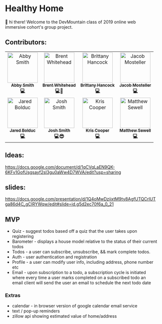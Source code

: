 # Healthy Home
👋 hi there! Welcome to the DevMountain class of 2019 online web immersive cohort's group project.

## Contributors:
<!-- ALL-CONTRIBUTORS-LIST:START - Do not remove or modify this section -->
<!-- prettier-ignore -->
<table>
  <tr>
    <td align="center"><a href="https://github.com/orgs/devmountainwon5/people/als735"><img src="https://avatars1.githubusercontent.com/u/47788095?s=460&v=4" width="100px;" alt="Abby Smith"/><br /><sub><b>Abby Smith</b></sub></a><br /><b title="Code">💻</a></td>
    <td align="center"><a href="https://brentwhitehead.com"><img src="https://avatars2.githubusercontent.com/u/26074150?s=400&u=72e77aa525c8303d8aa4721972a0d6fd40822be7&v=4" width="100px;" alt="Brent Whitehead"/><br /><sub><b>Brent Whitehead</b></sub></a><br /><b title="Code">💻</b><b title="Project Manager">👮</b></td>
    <td align="center"><a href="https://github.com/birdnmax"><img src="https://avatars2.githubusercontent.com/u/47994252?s=460&v=4" width="100px;" alt="Brittany Hancock"/><br /><sub><b>Brittany Hancock</b></sub></a><br /><b title="Code">💻</b></td>
    <td align="center"><a href="https://github.com/JacobMosteller"><img src="https://avatars2.githubusercontent.com/u/46802543?s=460&v=4" width="100px;" alt="Jacob Mosteller"/><br /><sub><b>Jacob Mosteller</b></sub></a><br /><b title="Code">💻</b></td>
  </tr>
  <tr>
    <td align="center"><a href="https://github.com/jbolduc11"><img src="https://avatars1.githubusercontent.com/u/43829539?s=460&v=4" width="100px;" alt="Jared Bolduc"/><br /><sub><b>Jared Bolduc</b></sub></a><br /><b title="Code">💻</b></td>
    <td align="center"><a href="http://www.joshuarichardsmith.com/"><img src="https://avatars1.githubusercontent.com/u/21051200?s=460&v=4" width="100px;" alt="Josh Smith"/><br /><sub><b>Josh Smith</b></sub></a><br /><b title="Code">💻</b><b title="CTO">😎</b></td>
    <td align="center"><a href="https://github.com/KrisCoop"><img src="https://avatars1.githubusercontent.com/u/47994388?s=460&v=4" width="100px;" alt="Kris Cooper"/><br /><sub><b>Kris Cooper</b></sub></a><br /><b title="Code">💻</b></td>
    <td align="center"><a href="https://github.com/StyeEye"><img src="https://avatars0.githubusercontent.com/u/48033738?s=460&v=4" width="100px;" alt="Matthew Sewell"/><br /><sub><b>Matthew Sewell</b></sub></a><br /><b title="Code">💻</b></td>
    
  </tr>
</table>

<!-- ALL-CONTRIBUTORS-LIST:END -->


## Ideas:
https://docs.google.com/document/d/1qCVqLaEN9QK-6KFv1GofUsgsayf2sI3gu0aWw4D7WVA/edit?usp=sharing

## slides:
https://docs.google.com/presentation/d/1Q4oMwDziixtM9ty8AgfUTQCrlUTga86d4C_gCIRYWqw/edit#slide=id.g5d2ec70f6a_0_21

## MVP
* Quiz - suggest todos based off a quiz that the user takes upon registering
* Barometer - displays a house model relative to the status of their current todos
* Todos - a user can subscribe, unsubscribe, && mark complete todos.
* Auth - user authentication and registration
* Profile - a user can modify user info, including address, phone number etc
* Email - upon subscription to a todo, a subscription cycle is initiated where every time a user marks completed on a subscribed todo an email client will send the user an email to schedule the next todo date 
### Extras
* calendar - in browser version of google calendar email service
* text / pop-up reminders
* zillow api showing estimated value of home/address